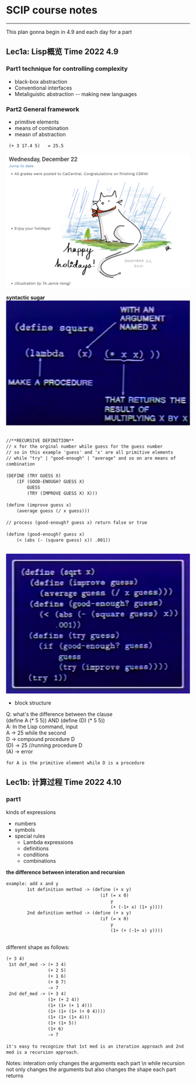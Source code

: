# SCIP course notes
--------

This plan gonna begin in 4.9 and each day for a part

## Lec1a: Lisp概览 Time 2022 4.9


### Part1 technique for controlling complexity
- black-box abstraction
- Conventional interfaces
- Metaliguistic abstraction -- making new languages

### Part2 General framework
- primitive elements
- means of combination
- measn of abstraction

``` Lisp
 (+ 3 17.4 5)   = 25.5
```

![Introcution](./pics/Introduction.png)

**syntactic sugar** 
![Lambda](./pics/Lambda.png)

``` Lisp

//**RECURSIVE DEFINITION** 
// x for the orginal number while guess for the guess number
// so in this example 'guess' and 'x' are all primitive elements
// while "try" | "good-enough" | "average" and so on are means of combination

(DEFINE (TRY GUESS X)  
    (IF (GOOD-ENOUGH? GUESS X)  
        GUESS  
        (TRY (IMPROVE GUESS X) X)))
        
(define (improve guess x)  
    (average guess (/ x guess)))
    
// process (good-enough? guess x) return false or true

(define (good-enough? guess x)  
    (< (abs (- (square guess) x)) .001))
    
```

![square-box](./pics/square-box.png)
- block structure

Q: what's the difference between the clause  
    (define A (* 5 5)) AND (define (D) (* 5 5))  
A: In the Lisp command, input  
    A -> 25 while the second  
    D -> compound procedure D  
    (D) -> 25 //running procedure D  
    (A) -> error  
      
    for A is the primitive element while D is a procedure  
    
    
## Lec1b: 计算过程 Time 2022 4.10

### part1

kinds of expressions
- numbers
- symbols
- special rules
    - Lambda expressions
    - definitions
    - conditions
    - combinations

**the difference between interation and recursion** 

```
example: add x and y  
        1st definition method -> (define (+ x y)  
                                    (if (= x 0)  
                                        y  
                                        (+ (-1+ x) (1+ y))))  
        2nd definition method -> (define (+ x y)  
                                    (if (= x 0)  
                                        y  
                                        (1+ (+ (-1+ x) y))))  
                    
```
different shape as follows:
```Lisp
(+ 3 4)
 1st def_med -> (+ 3 4)  
                (+ 2 5)
                (+ 1 6)
                (+ 0 7)
                -> 7
 2nd def_med -> (+ 3 4)
                (1+ (+ 2 4))
                (1+ (1+ (+ 1 4)))
                (1+ (1+ (1+ (+ 0 4))))
                (1+ (1+ (1+ 4)))
                (1+ (1+ 5))
                (1+ 6)
                -> 7

it's easy to recognize that 1st med is an iteration approach and 2nd med is a recursion approach.
```


Notes:
interation only changes the arguments each part \n
    while recursion not only changes the arguments but also changes the shape each part returns



